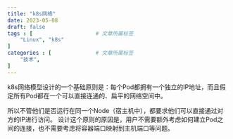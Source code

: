 ```yaml
---
title: "k8s网络"
date: 2023-05-08
draft: false
tags : [                    # 文章所属标签
    "Linux", "k8s"
]
categories : [              # 文章所属标签
    "技术",
]
---
```


k8s网络模型设计的一个基础原则是：每个Pod都拥有一个独立的IP地址，而且假定所有Pod都在一个可以直接连通的、扁平的网络空间中。

所以不管他们是否运行在同一个Node（宿主机中），都要求他们可以直接通过对方的IP进行访问。
设计这个原则的原因是，用户不需要额外考虑如何建立Pod之间的连接，也不需要考虑将容器端口映射到主机端口等问题。
